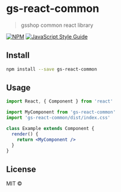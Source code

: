 # gs-react-common

> gsshop common react library

[![NPM](https://img.shields.io/npm/v/gs-react-common.svg)](https://www.npmjs.com/package/gs-react-common) [![JavaScript Style Guide](https://img.shields.io/badge/code_style-standard-brightgreen.svg)](https://standardjs.com)

## Install

```bash
npm install --save gs-react-common
```

## Usage

```jsx
import React, { Component } from 'react'

import MyComponent from 'gs-react-common'
import 'gs-react-common/dist/index.css'

class Example extends Component {
  render() {
    return <MyComponent />
  }
}
```

## License

MIT © [](https://github.com/)

